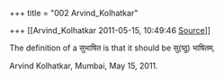 +++
title = "002 Arvind_Kolhatkar"

+++
[[Arvind_Kolhatkar	2011-05-15, 10:49:46 [Source](https://groups.google.com/g/samskrita/c/4gX_7Jq7Bdw)]]



The definition of a सुभाषित is that it should be सु(ष्ठु) भाषितम्.

Arvind Kolhatkar, Mumbai, May 15, 2011.

  

